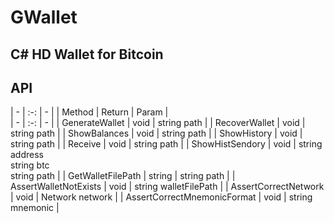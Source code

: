 # GWallet

## C# HD Wallet for Bitcoin 

## API

| - | :-: | - |
| Method | Return | Param |		
| - | :-: | - |
| GenerateWallet | void | string path |
| RecoverWallet | void | string path |
| ShowBalances | void | string path |
| ShowHistory | void | string path |
| Receive | void | string path |
| ShowHistSendory | void | string address<br/>string btc<br/>string path |
| GetWalletFilePath | string | string path |
| AssertWalletNotExists | void | string walletFilePath |
| AssertCorrectNetwork | void | Network network |
| AssertCorrectMnemonicFormat | void | string mnemonic |
